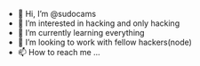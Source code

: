 - 👋 Hi, I’m @sudocams
- 👀 I’m interested in hacking and only hacking
- 🌱 I’m currently learning everything
- 💞️ I’m looking to work with fellow hackers(node)
- 📫 How to reach me ...

<!---
sudocams/sudocams is a ✨ special ✨ repository because its `README.md` (this file) appears on your GitHub profile.
You can click the Preview link to take a look at your changes.
--->
